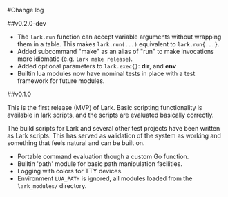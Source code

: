 #Change log

##v0.2.0-dev

- The `lark.run` function can accept variable arguments without wrapping them
  in a table.  This makes `lark.run(...)` equivalent to `lark.run{...}`.
- Added subcommand "make" as an alias of "run" to make invocations more
  idiomatic (e.g. `lark make release`).
- Added optional parameters to `lark.exec{}`: **dir**, and **env**
- Builtin lua modules now have nominal tests in place with a test framework for
  future modules.

##v0.1.0

This is the first release (MVP) of Lark. Basic scripting functionality is
available in lark scripts, and the scripts are evaluated basically correctly.

The build scripts for Lark and several other test projects have been written as
Lark scripts.  This has served as validation of the system as working and
something that feels natural and can be built on.

- Portable command evaluation though a custom Go function.
- Builtin 'path' module for basic path manipulation facilities.
- Logging with colors for TTY devices.
- Environment `LUA_PATH` is ignored, all modules loaded from the
  `lark_modules/` directory.
